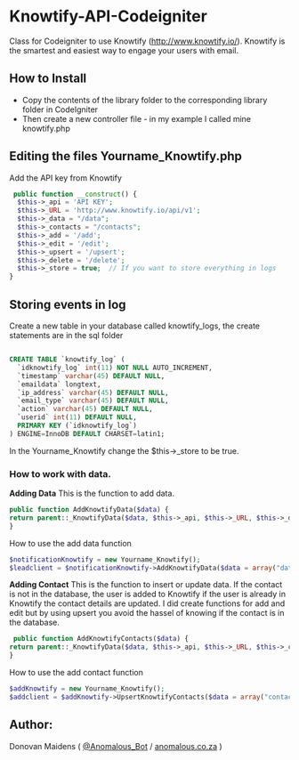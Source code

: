 # Knowtify-API-Codeigniter


Class for Codeigniter to use Knowtify (http://www.knowtify.io/). Knowtify is the smartest and easiest way to engage your users with email.

## How to Install

* Copy the contents of the library folder to the corresponding library folder in CodeIgniter
* Then create a new controller file - in my example I called mine knowtify.php
 
## Editing the files Yourname_Knowtify.php

Add the API key from Knowtify

```php
 public function __construct() {
  $this->_api = 'API KEY';
  $this->_URL = 'http://www.knowtify.io/api/v1';
  $this->_data = "/data";
  $this->_contacts = "/contacts";
  $this->_add = '/add';
  $this->_edit = '/edit';
  $this->_upsert = '/upsert';
  $this->_delete = '/delete';
  $this->_store = true;  // If you want to store everything in logs
} 
```

## Storing events in log

Create a new table in your database called knowtify_logs, the create statements are in the sql folder

```sql

CREATE TABLE `knowtify_log` (
  `idknowtify_log` int(11) NOT NULL AUTO_INCREMENT,
  `timestamp` varchar(45) DEFAULT NULL,
  `emaildata` longtext,
  `ip_address` varchar(45) DEFAULT NULL,
  `email_type` varchar(45) DEFAULT NULL,
  `action` varchar(45) DEFAULT NULL,
  `userid` int(11) DEFAULT NULL,
  PRIMARY KEY (`idknowtify_log`)
) ENGINE=InnoDB DEFAULT CHARSET=latin1;

```

In the Yourname_Knowtify change the $this->_store to be true.

### How to work with data.

**Adding Data**
This is the function to add data.
```php
public function AddKnowtifyData($data) {
return parent::_KnowtifyData($data, $this->_api, $this->_URL, $this->_data, $this->_edit);
}
```
How to use the add data function
```php
$notificationKnowtify = new Yourname_Knowtify();
$leadclient = $notificationKnowtify->AddKnowtifyData($data = array("data" => array("data" => "Added Data")));
```

**Adding Contact**
This is the function to insert or update data. If the contact is not in the database, the user is added to Knowtify if the user is already in Knowtify the contact details are updated. I did create functions for add and edit but by using upsert you avoid the hassel of knowing if the contact is in the database.
```php
 public function AddKnowtifyContacts($data) {
return parent::_KnowtifyData($data, $this->_api, $this->_URL, $this->_contacts, $this->_add);
}
```
How to use the add contact function
```php
$addKnowtify = new Yourname_Knowtify();
$addclient = $addKnowtify->UpsertKnowtifyContacts($data = array("contacts" => array("name" => "Fred Fox", "email" => "fred@fredfoc.com")));
```

## Author:

Donovan Maidens ( [@Anomalous_Bot](http://twitter.com/Anomalous_Bot) / [anomalous.co.za](http://anomalous.co.za) )